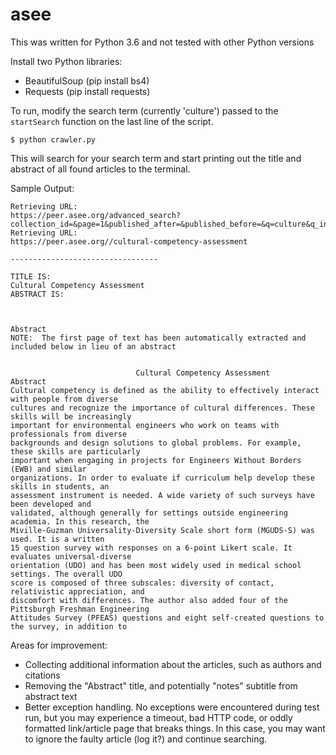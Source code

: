 # asee

This was written for Python 3.6 and not tested with other Python versions

Install two Python libraries:
- BeautifulSoup (pip install bs4)
- Requests (pip install requests)

To run, modify the search term (currently 'culture') passed to the <code>startSearch</code> function on the last line of the script. 

```$ python crawler.py```

This will search for your search term and start printing out the title and abstract of all found articles to the terminal. 

Sample Output:

```
Retrieving URL:
https://peer.asee.org/advanced_search?collection_id=&page=1&published_after=&published_before=&q=culture&q_in%5B%5D=title&q_in%5B%5D=content&year=
Retrieving URL:
https://peer.asee.org//cultural-competency-assessment

---------------------------------

TITLE IS:
Cultural Competency Assessment
ABSTRACT IS:



Abstract
NOTE:  The first page of text has been automatically extracted and included below in lieu of an abstract


                            Cultural Competency Assessment
Abstract
Cultural competency is defined as the ability to effectively interact with people from diverse
cultures and recognize the importance of cultural differences. These skills will be increasingly
important for environmental engineers who work on teams with professionals from diverse
backgrounds and design solutions to global problems. For example, these skills are particularly
important when engaging in projects for Engineers Without Borders (EWB) and similar
organizations. In order to evaluate if curriculum help develop these skills in students, an
assessment instrument is needed. A wide variety of such surveys have been developed and
validated, although generally for settings outside engineering academia. In this research, the
Miville-Guzman Universality-Diversity Scale short form (MGUDS-S) was used. It is a written
15 question survey with responses on a 6-point Likert scale. It evaluates universal-diverse
orientation (UDO) and has been most widely used in medical school settings. The overall UDO
score is composed of three subscales: diversity of contact, relativistic appreciation, and
discomfort with differences. The author also added four of the Pittsburgh Freshman Engineering
Attitudes Survey (PFEAS) questions and eight self-created questions to the survey, in addition to
```

Areas for improvement:
- Collecting additional information about the articles, such as authors and citations
- Removing the "Abstract" title, and potentially "notes" subtitle from abstract text
- Better exception handling. No exceptions were encountered during test run, but you may experience a timeout, bad HTTP code, or oddly formatted link/article page that breaks things. In this case, you may want to ignore the faulty article (log it?) and continue searching.
